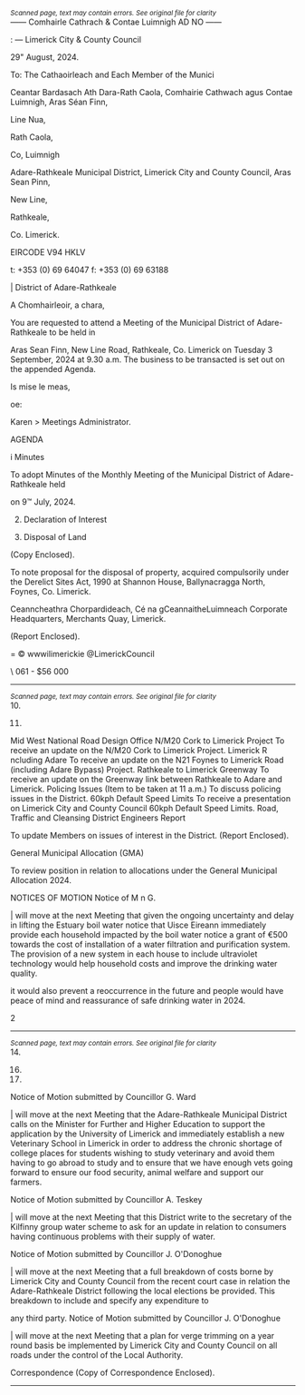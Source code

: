 *<small>Scanned page, text may contain errors. See original file for clarity</small>*  
_——_ Comhairle Cathrach
& Contae Luimnigh
AD NO ——

: — Limerick City
& County Council

29" August, 2024.

To: The Cathaoirleach and Each Member of the Munici

Ceantar Bardasach Ath Dara-Rath Caola,
Comhairie Cathwach agus Contae Luimnigh,
Aras Séan Finn,

Line Nua,

Rath Caola,

Co, Luimnigh

Adare-Rathkeale Municipal District,
Limerick City and County Council,
Aras Sean Pinn,

New Line,

Rathkeale,

Co. Limerick.

EIRCODE V94 HKLV

t: +353 (0) 69 64047
f: +353 (0) 69 63188

| District of Adare-Rathkeale

A Chomhairleoir, a chara,

You are requested to attend a Meeting of the Municipal District of Adare-Rathkeale to be held in

Aras Sean Finn, New Line Road, Rathkeale, Co. Limerick on Tuesday 3 September, 2024 at 9.30
a.m. The business to be transacted is set out on the appended Agenda.

Is mise le meas,

oe:

Karen >
Meetings Administrator.

AGENDA

i Minutes

To adopt Minutes of the Monthly Meeting of the Municipal District of Adare-Rathkeale held

on 9™ July, 2024.

2. Declaration of Interest

3. Disposal of Land

(Copy Enclosed).

To note proposal for the disposal of property, acquired compulsorily under the Derelict
Sites Act, 1990 at Shannon House, Ballynacragga North, Foynes, Co. Limerick.

Ceanncheathra Chorpardideach, Cé na gCeannaitheLuimneach
Corporate Headquarters, Merchants Quay, Limerick.

(Report Enclosed).

=
© wwwilimerickie
@LimerickCouncil

\ 061 - $56 000

---
*<small>Scanned page, text may contain errors. See original file for clarity</small>*  
10.

11.

Mid West National Road Design Office
N/M20 Cork to Limerick Project
To receive an update on the N/M20 Cork to Limerick Project.
Limerick R ncluding Adare
To receive an update on the N21 Foynes to Limerick Road (including Adare Bypass) Project.
Rathkeale to Limerick Greenway
To receive an update on the Greenway link between Rathkeale to Adare and Limerick.
Policing Issues (Item to be taken at 11 a.m.)
To discuss policing issues in the District.
60kph Default Speed Limits
To receive a presentation on Limerick City and County Council 60kph Default Speed Limits.
Road, Traffic and Cleansing
District Engineers Report

To update Members on issues of interest in the District.
(Report Enclosed).

General Municipal Allocation (GMA)

To review position in relation to allocations under the General Municipal Allocation 2024.

NOTICES OF MOTION
Notice of M n G.

| will move at the next Meeting that given the ongoing uncertainty and delay in lifting the
Estuary boil water notice that Uisce Eireann immediately provide each household impacted
by the boil water notice a grant of €500 towards the cost of installation of a water filtration
and purification system. The provision of a new system in each house to include ultraviolet
technology would help household costs and improve the drinking water quality.

it would also prevent a reoccurrence in the future and people would have peace of mind
and reassurance of safe drinking water in 2024.

2

---
*<small>Scanned page, text may contain errors. See original file for clarity</small>*  
14.

16.

17.

Notice of Motion submitted by Councillor G. Ward

| will move at the next Meeting that the Adare-Rathkeale Municipal District calls on the
Minister for Further and Higher Education to support the application by the University of
Limerick and immediately establish a new Veterinary School in Limerick in order to address
the chronic shortage of college places for students wishing to study veterinary and avoid
them having to go abroad to study and to ensure that we have enough vets going forward
to ensure our food security, animal welfare and support our farmers.

Notice of Motion submitted by Councillor A. Teskey

| will move at the next Meeting that this District write to the secretary of the Kilfinny group
water scheme to ask for an update in relation to consumers having continuous problems
with their supply of water.

Notice of Motion submitted by Councillor J. O'Donoghue

| will move at the next Meeting that a full breakdown of costs borne by Limerick City and
County Council from the recent court case in relation the Adare-Rathkeale District following
the local elections be provided. This breakdown to include and specify any expenditure to

any third party.
Notice of Motion submitted by Councillor J. O'Donoghue

| will move at the next Meeting that a plan for verge trimming on a year round basis be
implemented by Limerick City and County Council on all roads under the control of the
Local Authority.

Correspondence
(Copy of Correspondence Enclosed).

---
